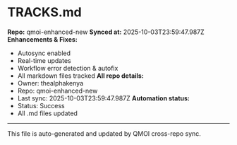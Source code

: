 # TRACKS.md

**Repo:** qmoi-enhanced-new
**Synced at:** 2025-10-03T23:59:47.987Z
**Enhancements & Fixes:**
- Autosync enabled
- Real-time updates
- Workflow error detection & autofix
- All markdown files tracked
**All repo details:**
- Owner: thealphakenya
- Repo: qmoi-enhanced-new
- Last sync: 2025-10-03T23:59:47.987Z
**Automation status:**
- Status: Success
- All .md files updated
---
This file is auto-generated and updated by QMOI cross-repo sync.
